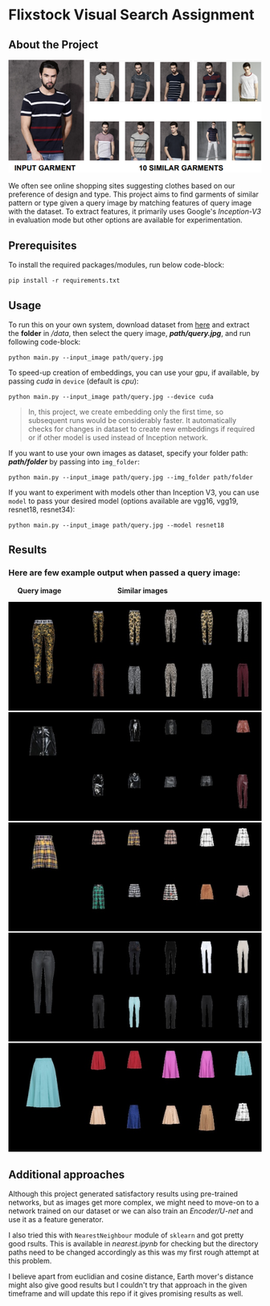 # Flixstock Visual Search Assignment
## About the Project

<p align="center">
    <img src="/data/Screenshot (48).png">
</p>

We often see online shopping sites suggesting clothes based on our preference of design and type.
This project aims to find garments of similar pattern or type given a query image by matching features of query image with the dataset.
To extract features, it primarily uses Google's _Inception-V3_ in evaluation mode but other options are available for experimentation.

## Prerequisites
To install the required packages/modules, run below code-block:
```
pip install -r requirements.txt
```

## Usage
To run this on your own system, download dataset from [here](https://drive.google.com/drive/folders/1OjoTr792sA6_wh1OarYulhdaln3RNBC9?usp=sharing) and extract the **folder** in _/data_, then select the query image, _**path/query.jpg**_, and run following code-block:
```
python main.py --input_image path/query.jpg
```
To speed-up creation of embeddings, you can use your gpu, if available, by passing _cuda_ in `device` (default is _cpu_):
```
python main.py --input_image path/query.jpg --device cuda
```

>In, this project, we create embedding only the first time, so subsequent runs would be considerably faster. It automatically checks for changes in dataset to create new embeddings if required or if other model is used instead of Inception network.

If you want to use your own images as dataset, specify your folder path: _**path/folder**_ by passing into `img_folder`:
```
python main.py --input_image path/query.jpg --img_folder path/folder
```
If you want to experiment with models other than Inception V3, you can use `model` to pass your desired model (options available are vgg16, vgg19, resnet18, resnet34):
```
python main.py --input_image path/query.jpg --model resnet18
```

## Results
### Here are few example output when passed a query image:

&emsp; **Query image** &emsp; &emsp; &emsp; &emsp; &emsp; &emsp; **Similar images**

![1](/data/results/13589722RJD.jpg) ![2](/data/results/35468716LXD.jpg) ![3](/data/results/nearestneigh.jpg) ![4](/data/results/13586231PAR.jpg)
![5](/data/results/35464472VTD.jpg)

## Additional approaches

Although this project generated satisfactory results using pre-trained networks, but as images get more complex, we might need to move-on to a network trained on our dataset or we can also train an _Encoder/U-net_ and use it as a feature generator.

I also tried this with `NearestNeighbour` module of `sklearn` and got pretty good rsults. This is available in _nearest.ipynb_ for checking but the directory paths need to be changed accordingly as this was my first rough attempt at this problem.

I believe apart from euclidian and cosine distance, Earth mover's distance might also give good results but I couldn't try that approach in the given timeframe and will update this repo if it gives promising results as well.

